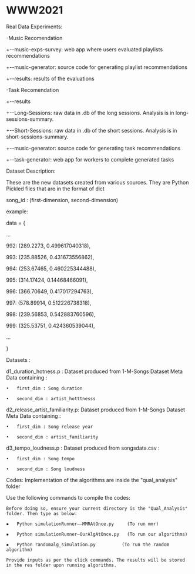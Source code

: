# WWW2021

Real Data Experiments:

-Music Recomendation

+--music-exps-survey: web app where users evaluated playlists recommendations

+--music-generator: source code for generating playlist recommendations

+--results: results of the evaluations

-Task Recomendation

+--results

+--Long-Sessions: raw data in .db of the long sessions. Analysis is in long-sessions-summary.
			
+--Short-Sessions: raw data in .db of the short sessions. Analysis is in short-sessions-summary.

+--music-generator: source code for generating task recommendations

+--task-generator: web app for workers to complete generated tasks

Dataset Description:

These are the new datasets created from various sources. They are Python Pickled files that are in the format of dict

song_id : (first-dimension, second-dimension)

example:

data = {

...

992: (289.2273, 0.499617040318),

993: (235.88526, 0.431673556862),

994: (253.67465, 0.460225344488),

995: (314.17424, 0.14468466091),

996: (366.70649, 0.417017294763),

997: (578.89914, 0.512226738318),

998: (239.56853, 0.542883760596),

999: (325.53751, 0.424360539044),

...

}

Datasets :

d1_duration_hotness.p : Dataset produced from 1-M-Songs Dataset Meta Data containing :

	•	first_dim : Song duration

	•	second_dim : artist_hotttnesss

d2_release_artist_familiarity.p: Dataset produced from 1-M-Songs Dataset Meta Data containing :

	•	first_dim : Song release year

	•	second_dim : artist_familiarity

d3_tempo_loudness.p : Dataset produced from songsdata.csv :

	•	first_dim : Song tempo

	•	second_dim : Song loudness


Codes:
	Implementation of the algorithms are inside the "qual_analysis" folder 


Use the following commands to compile the codes:
	
	Before doing so, ensure your current directory is the "Qual_Analysis" folder. Then type as below: 

	▪	Python simulationRunner——MMRAtOnce.py     (To run mmr)

	▪	Python simulationRunner—OurAlgAtOnce.py   (To run our algorithms)

	▪	Python randomalg_simulation.py          (To run the random algorithm)

	Provide inputs as per the click commands. The results will be stored in the res folder upon running algorithms. 
	
